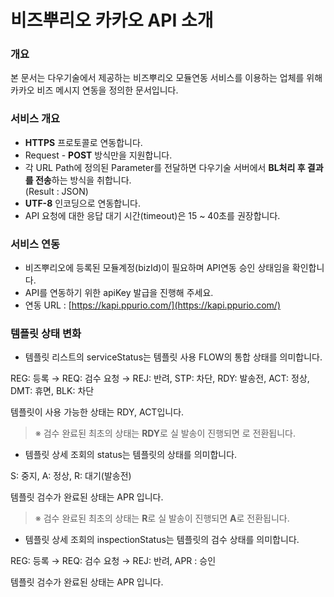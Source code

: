 # 비즈뿌리오 카카오 API 소개

### 개요

본 문서는 다우기술에서 제공하는 비즈뿌리오 모듈연동 서비스를 이용하는 업체를 위해 카카오 비즈 메시지 연동을 정의한 문서입니다.



### 서비스 개요

* **HTTPS** 프로토콜로 연동합니다.
* Request - **POST** 방식만을 지원합니다.
* 각 URL Path에 정의된 Parameter를 전달하면 다우기술 서버에서 **BL처리 후 결과를 전송**하는 방식을 취합니다. \
  (Result : JSON)
* **UTF-8** 인코딩으로 연동합니다.
* API 요청에 대한 응답 대기 시간(timeout)은 15 \~ 40초를 권장합니다.



### 서비스 연동

* 비즈뿌리오에 등록된 모듈계정(bizId)이 필요하며 API연동 승인 상태임을 확인합니다.
* API를 연동하기 위한 apiKey 발급을 진행해 주세요.
* 연동 URL : [https://kapi.ppurio.com/](https://kapi.ppurio.com/)



### 템플릿 상태 변화

* 템플릿 리스트의 serviceStatus는 템플릿 사용 FLOW의 통합 상태를 의미합니다.

&#x20;       REG: 등록 → REQ: 검수 요청 → REJ: 반려, STP: 차단, RDY: 발송전, ACT: 정상, DMT: 휴면, BLK: 차단

&#x20;       템플릿이 사용 가능한 상태는 RDY, ACT입니다.

> ※ 검수 완료된 최초의 상태는 **RDY**로 실 발송이 진행되면 로 전환됩니다.



* 템플릿 상세 조회의 status는 템플릿의 상태를 의미합니다.

&#x20;       S: 중지, A: 정상, R: 대기(발송전)

&#x20;       템플릿 검수가 완료된 상태는 APR 입니다.

> ※ 검수 완료된 최초의 상태는 **R**로 실 발송이 진행되면 **A**로 전환됩니다.



* 템플릿 상세 조회의 inspectionStatus는 템플릿의 검수 상태를 의미합니다.

&#x20;       REG: 등록 → REQ: 검수 요청 → REJ: 반려, APR : 승인

&#x20;       템플릿 검수가 완료된 상태는 APR 입니다.
